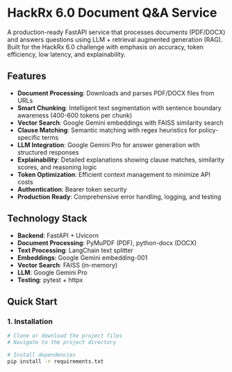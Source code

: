 # HackRx 6.0 Document Q&A Service

A production-ready FastAPI service that processes documents (PDF/DOCX) and answers questions using LLM + retrieval augmented generation (RAG). Built for the HackRx 6.0 challenge with emphasis on accuracy, token efficiency, low latency, and explainability.

## Features

- **Document Processing**: Downloads and parses PDF/DOCX files from URLs
- **Smart Chunking**: Intelligent text segmentation with sentence boundary awareness (400-600 tokens per chunk)
- **Vector Search**: Google Gemini embeddings with FAISS similarity search
- **Clause Matching**: Semantic matching with regex heuristics for policy-specific terms
- **LLM Integration**: Google Gemini Pro for answer generation with structured responses
- **Explainability**: Detailed explanations showing clause matches, similarity scores, and reasoning logic
- **Token Optimization**: Efficient context management to minimize API costs
- **Authentication**: Bearer token security
- **Production Ready**: Comprehensive error handling, logging, and testing

## Technology Stack

- **Backend**: FastAPI + Uvicorn
- **Document Processing**: PyMuPDF (PDF), python-docx (DOCX)
- **Text Processing**: LangChain text splitter
- **Embeddings**: Google Gemini embedding-001
- **Vector Search**: FAISS (in-memory)
- **LLM**: Google Gemini Pro
- **Testing**: pytest + httpx

## Quick Start

### 1. Installation

```bash
# Clone or download the project files
# Navigate to the project directory

# Install dependencies
pip install -r requirements.txt

